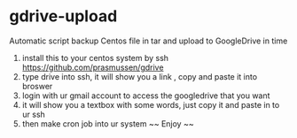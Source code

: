 # gdrive-upload
Automatic script backup Centos file in tar and upload to GoogleDrive in time

1. install this to your centos system by ssh  https://github.com/prasmussen/gdrive
2. type drive into ssh, it will show you a link , copy and paste it into broswer
3. login with ur gmail account to access the googledrive that you want
4. it will show you a textbox with some words, just copy it and paste in to ur ssh 
5. then make cron job into ur system ~~ 
Enjoy ~~ 
